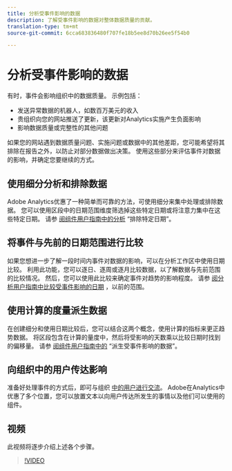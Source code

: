 ```yaml
---
title: 分析受事件影响的数据
description: 了解受事件影响的数据对整体数据质量的贡献。
translation-type: tm+mt
source-git-commit: 6cca683836480f707fe18b5ee8d70b26ee5f54b0

---
```



# 分析受事件影响的数据

有时，事件会影响组织中的数据质量。 示例包括：

* 发送异常数据的机器人，如数百万美元的收入
* 贵组织向您的网站推送了更新，该更新对Analytics实施产生负面影响
* 影响数据质量或完整性的其他问题

如果您的网站遇到数据质量问题、实施问题或数据中的其他差距，您可能希望将其排除在报告之外，以防止对部分数据做出决策。 使用这些部分来评估事件对数据的影响，并确定您要继续的方式。

## 使用细分分析和排除数据

Adobe Analytics优惠了一种简单而可靠的方法，可使用细分来集中处理或排除数据。 您可以使用区段中的日期范围维度筛选掉这些特定日期或将注意力集中在这些特定日期。 请参 [阅组件用户指南中的分析](/help/components/c-segmentation/use-cases/exclude-date-range.md) “排除特定日期”。

## 将事件与先前的日期范围进行比较

如果您想进一步了解一段时间内事件对数据的影响，可以在分析工作区中使用日期比较。 利用此功能，您可以逐日、逐周或逐月比较数据，以了解数据与先前范围的比较情况。 然后，您可以使用此比较来确定事件对趋势的影响程度。 请参 [阅分析用户指南中比较受事件影响的日期](/help/analyze/analysis-workspace/components/calendar-date-ranges/compare-event.md) ，以前的范围。

## 使用计算的度量派生数据

在创建细分和使用日期比较后，您可以结合这两个概念，使用计算的指标来更正趋势数据。 将区段包含在计算的量度中，然后将受影响的天数乘以比较日期时找到的偏移量。 请参 [阅组件用户指南中的](/help/components/c-calcmetrics/cm-events.md) “派生受事件影响的数据”。

## 向组织中的用户传达影响

准备好处理事件的方式后，即可与组织 [中的用户进行交流](event/event-communicate.md)。 Adobe在Analytics中优惠了多个位置，您可以放置文本以向用户传达所发生的事情以及他们可以使用的组件。

## 视频

此视频将逐步介绍上述各个步骤。

>[!VIDEO](https://video.tv.adobe.com/v/33316?quality=12)
